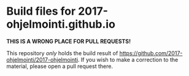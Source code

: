 # Build files for 2017-ohjelmointi.github.io

**THIS IS A WRONG PLACE FOR PULL REQUESTS!**

This repository *only* holds the build result of https://github.com/2017-ohjelmointi/2017-ohjelmointi. If you wish to make a correction to the material, please open a pull request there.
